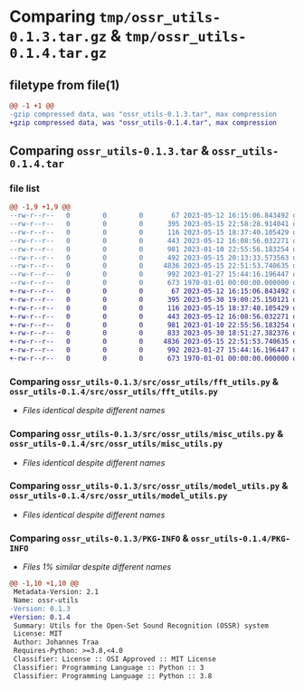 # Comparing `tmp/ossr_utils-0.1.3.tar.gz` & `tmp/ossr_utils-0.1.4.tar.gz`

## filetype from file(1)

```diff
@@ -1 +1 @@
-gzip compressed data, was "ossr_utils-0.1.3.tar", max compression
+gzip compressed data, was "ossr_utils-0.1.4.tar", max compression
```

## Comparing `ossr_utils-0.1.3.tar` & `ossr_utils-0.1.4.tar`

### file list

```diff
@@ -1,9 +1,9 @@
--rw-r--r--   0        0        0       67 2023-05-12 16:15:06.843492 ossr_utils-0.1.3/README.md
--rw-r--r--   0        0        0      395 2023-05-15 22:58:28.914041 ossr_utils-0.1.3/pyproject.toml
--rw-r--r--   0        0        0      116 2023-05-15 18:37:40.105429 ossr_utils-0.1.3/src/ossr_utils/__init__.py
--rw-r--r--   0        0        0      443 2023-05-12 16:08:56.032271 ossr_utils-0.1.3/src/ossr_utils/audio_utils.py
--rw-r--r--   0        0        0      981 2023-01-10 22:55:56.183254 ossr_utils-0.1.3/src/ossr_utils/fft_utils.py
--rw-r--r--   0        0        0      492 2023-05-15 20:13:33.573563 ossr_utils-0.1.3/src/ossr_utils/io_utils.py
--rw-r--r--   0        0        0     4836 2023-05-15 22:51:53.740635 ossr_utils-0.1.3/src/ossr_utils/misc_utils.py
--rw-r--r--   0        0        0      992 2023-01-27 15:44:16.196447 ossr_utils-0.1.3/src/ossr_utils/model_utils.py
--rw-r--r--   0        0        0      673 1970-01-01 00:00:00.000000 ossr_utils-0.1.3/PKG-INFO
+-rw-r--r--   0        0        0       67 2023-05-12 16:15:06.843492 ossr_utils-0.1.4/README.md
+-rw-r--r--   0        0        0      395 2023-05-30 19:00:25.150121 ossr_utils-0.1.4/pyproject.toml
+-rw-r--r--   0        0        0      116 2023-05-15 18:37:40.105429 ossr_utils-0.1.4/src/ossr_utils/__init__.py
+-rw-r--r--   0        0        0      443 2023-05-12 16:08:56.032271 ossr_utils-0.1.4/src/ossr_utils/audio_utils.py
+-rw-r--r--   0        0        0      981 2023-01-10 22:55:56.183254 ossr_utils-0.1.4/src/ossr_utils/fft_utils.py
+-rw-r--r--   0        0        0      833 2023-05-30 18:51:27.382376 ossr_utils-0.1.4/src/ossr_utils/io_utils.py
+-rw-r--r--   0        0        0     4836 2023-05-15 22:51:53.740635 ossr_utils-0.1.4/src/ossr_utils/misc_utils.py
+-rw-r--r--   0        0        0      992 2023-01-27 15:44:16.196447 ossr_utils-0.1.4/src/ossr_utils/model_utils.py
+-rw-r--r--   0        0        0      673 1970-01-01 00:00:00.000000 ossr_utils-0.1.4/PKG-INFO
```

### Comparing `ossr_utils-0.1.3/src/ossr_utils/fft_utils.py` & `ossr_utils-0.1.4/src/ossr_utils/fft_utils.py`

 * *Files identical despite different names*

### Comparing `ossr_utils-0.1.3/src/ossr_utils/misc_utils.py` & `ossr_utils-0.1.4/src/ossr_utils/misc_utils.py`

 * *Files identical despite different names*

### Comparing `ossr_utils-0.1.3/src/ossr_utils/model_utils.py` & `ossr_utils-0.1.4/src/ossr_utils/model_utils.py`

 * *Files identical despite different names*

### Comparing `ossr_utils-0.1.3/PKG-INFO` & `ossr_utils-0.1.4/PKG-INFO`

 * *Files 1% similar despite different names*

```diff
@@ -1,10 +1,10 @@
 Metadata-Version: 2.1
 Name: ossr-utils
-Version: 0.1.3
+Version: 0.1.4
 Summary: Utils for the Open-Set Sound Recognition (OSSR) system
 License: MIT
 Author: Johannes Traa
 Requires-Python: >=3.8,<4.0
 Classifier: License :: OSI Approved :: MIT License
 Classifier: Programming Language :: Python :: 3
 Classifier: Programming Language :: Python :: 3.8
```

